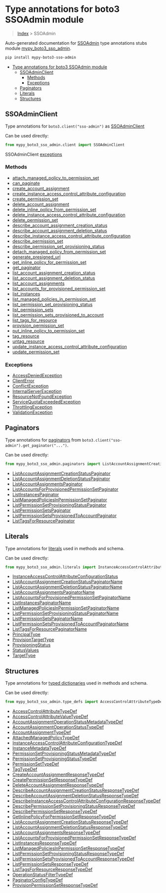 # Type annotations for boto3 SSOAdmin module

> [Index](../index.md) > SSOAdmin

Auto-generated documentation for [SSOAdmin](https://boto3.amazonaws.com/v1/documentation/api/latest/reference/services/sso-admin.html#SSOAdmin)
type annotations stubs module [mypy_boto3_sso_admin](https://pypi.org/project/mypy-boto3-sso-admin/).

```bash
pip install mypy-boto3-sso-admin
```

- [Type annotations for boto3 SSOAdmin module](#type-annotations-for-boto3-ssoadmin-module)
  - [SSOAdminClient](#ssoadminclient)
    - [Methods](#methods)
    - [Exceptions](#exceptions)
  - [Paginators](#paginators)
  - [Literals](#literals)
  - [Structures](#structures)

## SSOAdminClient

Type annotations for  `boto3.client("sso-admin")` as [SSOAdminClient](./client.md)

Can be used directly:

```python
from mypy_boto3_sso_admin.client import SSOAdminClient
```


SSOAdminClient [exceptions](./client.md#exceptions)



### Methods
- [attach_managed_policy_to_permission_set](./client.md#attach-managed-policy-to-permission-set)
- [can_paginate](./client.md#can-paginate)
- [create_account_assignment](./client.md#create-account-assignment)
- [create_instance_access_control_attribute_configuration](./client.md#create-instance-access-control-attribute-configuration)
- [create_permission_set](./client.md#create-permission-set)
- [delete_account_assignment](./client.md#delete-account-assignment)
- [delete_inline_policy_from_permission_set](./client.md#delete-inline-policy-from-permission-set)
- [delete_instance_access_control_attribute_configuration](./client.md#delete-instance-access-control-attribute-configuration)
- [delete_permission_set](./client.md#delete-permission-set)
- [describe_account_assignment_creation_status](./client.md#describe-account-assignment-creation-status)
- [describe_account_assignment_deletion_status](./client.md#describe-account-assignment-deletion-status)
- [describe_instance_access_control_attribute_configuration](./client.md#describe-instance-access-control-attribute-configuration)
- [describe_permission_set](./client.md#describe-permission-set)
- [describe_permission_set_provisioning_status](./client.md#describe-permission-set-provisioning-status)
- [detach_managed_policy_from_permission_set](./client.md#detach-managed-policy-from-permission-set)
- [generate_presigned_url](./client.md#generate-presigned-url)
- [get_inline_policy_for_permission_set](./client.md#get-inline-policy-for-permission-set)
- [get_paginator](./client.md#get-paginator)
- [list_account_assignment_creation_status](./client.md#list-account-assignment-creation-status)
- [list_account_assignment_deletion_status](./client.md#list-account-assignment-deletion-status)
- [list_account_assignments](./client.md#list-account-assignments)
- [list_accounts_for_provisioned_permission_set](./client.md#list-accounts-for-provisioned-permission-set)
- [list_instances](./client.md#list-instances)
- [list_managed_policies_in_permission_set](./client.md#list-managed-policies-in-permission-set)
- [list_permission_set_provisioning_status](./client.md#list-permission-set-provisioning-status)
- [list_permission_sets](./client.md#list-permission-sets)
- [list_permission_sets_provisioned_to_account](./client.md#list-permission-sets-provisioned-to-account)
- [list_tags_for_resource](./client.md#list-tags-for-resource)
- [provision_permission_set](./client.md#provision-permission-set)
- [put_inline_policy_to_permission_set](./client.md#put-inline-policy-to-permission-set)
- [tag_resource](./client.md#tag-resource)
- [untag_resource](./client.md#untag-resource)
- [update_instance_access_control_attribute_configuration](./client.md#update-instance-access-control-attribute-configuration)
- [update_permission_set](./client.md#update-permission-set)




### Exceptions
- [AccessDeniedException](./client.md#accessdeniedexception)
- [ClientError](./client.md#clienterror)
- [ConflictException](./client.md#conflictexception)
- [InternalServerException](./client.md#internalserverexception)
- [ResourceNotFoundException](./client.md#resourcenotfoundexception)
- [ServiceQuotaExceededException](./client.md#servicequotaexceededexception)
- [ThrottlingException](./client.md#throttlingexception)
- [ValidationException](./client.md#validationexception)






## Paginators

Type annotations for [paginators](./paginators.md) from `boto3.client("sso-admin").get_paginator("...")`.

Can be used directly:

```python
from mypy_boto3_sso_admin.paginators import ListAccountAssignmentCreationStatusPaginator, ...
```

- [ListAccountAssignmentCreationStatusPaginator](./paginators.md#listaccountassignmentcreationstatuspaginator)
- [ListAccountAssignmentDeletionStatusPaginator](./paginators.md#listaccountassignmentdeletionstatuspaginator)
- [ListAccountAssignmentsPaginator](./paginators.md#listaccountassignmentspaginator)
- [ListAccountsForProvisionedPermissionSetPaginator](./paginators.md#listaccountsforprovisionedpermissionsetpaginator)
- [ListInstancesPaginator](./paginators.md#listinstancespaginator)
- [ListManagedPoliciesInPermissionSetPaginator](./paginators.md#listmanagedpoliciesinpermissionsetpaginator)
- [ListPermissionSetProvisioningStatusPaginator](./paginators.md#listpermissionsetprovisioningstatuspaginator)
- [ListPermissionSetsPaginator](./paginators.md#listpermissionsetspaginator)
- [ListPermissionSetsProvisionedToAccountPaginator](./paginators.md#listpermissionsetsprovisionedtoaccountpaginator)
- [ListTagsForResourcePaginator](./paginators.md#listtagsforresourcepaginator)






## Literals

Type annotations for [literals](./literals.md) used in methods and schema.

Can be used directly:

```python
from mypy_boto3_sso_admin.literals import InstanceAccessControlAttributeConfigurationStatus, ...
```

- [InstanceAccessControlAttributeConfigurationStatus](./literals.md#instanceaccesscontrolattributeconfigurationstatus)
- [ListAccountAssignmentCreationStatusPaginatorName](./literals.md#listaccountassignmentcreationstatuspaginatorname)
- [ListAccountAssignmentDeletionStatusPaginatorName](./literals.md#listaccountassignmentdeletionstatuspaginatorname)
- [ListAccountAssignmentsPaginatorName](./literals.md#listaccountassignmentspaginatorname)
- [ListAccountsForProvisionedPermissionSetPaginatorName](./literals.md#listaccountsforprovisionedpermissionsetpaginatorname)
- [ListInstancesPaginatorName](./literals.md#listinstancespaginatorname)
- [ListManagedPoliciesInPermissionSetPaginatorName](./literals.md#listmanagedpoliciesinpermissionsetpaginatorname)
- [ListPermissionSetProvisioningStatusPaginatorName](./literals.md#listpermissionsetprovisioningstatuspaginatorname)
- [ListPermissionSetsPaginatorName](./literals.md#listpermissionsetspaginatorname)
- [ListPermissionSetsProvisionedToAccountPaginatorName](./literals.md#listpermissionsetsprovisionedtoaccountpaginatorname)
- [ListTagsForResourcePaginatorName](./literals.md#listtagsforresourcepaginatorname)
- [PrincipalType](./literals.md#principaltype)
- [ProvisionTargetType](./literals.md#provisiontargettype)
- [ProvisioningStatus](./literals.md#provisioningstatus)
- [StatusValues](./literals.md#statusvalues)
- [TargetType](./literals.md#targettype)




## Structures


Type annotations for [typed dictionaries](./type_defs.md) used in methods and schema.

Can be used directly:

```python
from mypy_boto3_sso_admin.type_defs import AccessControlAttributeTypeDef, ...
```

- [AccessControlAttributeTypeDef](./type_defs.md#accesscontrolattributetypedef)
- [AccessControlAttributeValueTypeDef](./type_defs.md#accesscontrolattributevaluetypedef)
- [AccountAssignmentOperationStatusMetadataTypeDef](./type_defs.md#accountassignmentoperationstatusmetadatatypedef)
- [AccountAssignmentOperationStatusTypeDef](./type_defs.md#accountassignmentoperationstatustypedef)
- [AccountAssignmentTypeDef](./type_defs.md#accountassignmenttypedef)
- [AttachedManagedPolicyTypeDef](./type_defs.md#attachedmanagedpolicytypedef)
- [InstanceAccessControlAttributeConfigurationTypeDef](./type_defs.md#instanceaccesscontrolattributeconfigurationtypedef)
- [InstanceMetadataTypeDef](./type_defs.md#instancemetadatatypedef)
- [PermissionSetProvisioningStatusMetadataTypeDef](./type_defs.md#permissionsetprovisioningstatusmetadatatypedef)
- [PermissionSetProvisioningStatusTypeDef](./type_defs.md#permissionsetprovisioningstatustypedef)
- [PermissionSetTypeDef](./type_defs.md#permissionsettypedef)
- [TagTypeDef](./type_defs.md#tagtypedef)
- [CreateAccountAssignmentResponseTypeDef](./type_defs.md#createaccountassignmentresponsetypedef)
- [CreatePermissionSetResponseTypeDef](./type_defs.md#createpermissionsetresponsetypedef)
- [DeleteAccountAssignmentResponseTypeDef](./type_defs.md#deleteaccountassignmentresponsetypedef)
- [DescribeAccountAssignmentCreationStatusResponseTypeDef](./type_defs.md#describeaccountassignmentcreationstatusresponsetypedef)
- [DescribeAccountAssignmentDeletionStatusResponseTypeDef](./type_defs.md#describeaccountassignmentdeletionstatusresponsetypedef)
- [DescribeInstanceAccessControlAttributeConfigurationResponseTypeDef](./type_defs.md#describeinstanceaccesscontrolattributeconfigurationresponsetypedef)
- [DescribePermissionSetProvisioningStatusResponseTypeDef](./type_defs.md#describepermissionsetprovisioningstatusresponsetypedef)
- [DescribePermissionSetResponseTypeDef](./type_defs.md#describepermissionsetresponsetypedef)
- [GetInlinePolicyForPermissionSetResponseTypeDef](./type_defs.md#getinlinepolicyforpermissionsetresponsetypedef)
- [ListAccountAssignmentCreationStatusResponseTypeDef](./type_defs.md#listaccountassignmentcreationstatusresponsetypedef)
- [ListAccountAssignmentDeletionStatusResponseTypeDef](./type_defs.md#listaccountassignmentdeletionstatusresponsetypedef)
- [ListAccountAssignmentsResponseTypeDef](./type_defs.md#listaccountassignmentsresponsetypedef)
- [ListAccountsForProvisionedPermissionSetResponseTypeDef](./type_defs.md#listaccountsforprovisionedpermissionsetresponsetypedef)
- [ListInstancesResponseTypeDef](./type_defs.md#listinstancesresponsetypedef)
- [ListManagedPoliciesInPermissionSetResponseTypeDef](./type_defs.md#listmanagedpoliciesinpermissionsetresponsetypedef)
- [ListPermissionSetProvisioningStatusResponseTypeDef](./type_defs.md#listpermissionsetprovisioningstatusresponsetypedef)
- [ListPermissionSetsProvisionedToAccountResponseTypeDef](./type_defs.md#listpermissionsetsprovisionedtoaccountresponsetypedef)
- [ListPermissionSetsResponseTypeDef](./type_defs.md#listpermissionsetsresponsetypedef)
- [ListTagsForResourceResponseTypeDef](./type_defs.md#listtagsforresourceresponsetypedef)
- [OperationStatusFilterTypeDef](./type_defs.md#operationstatusfiltertypedef)
- [PaginatorConfigTypeDef](./type_defs.md#paginatorconfigtypedef)
- [ProvisionPermissionSetResponseTypeDef](./type_defs.md#provisionpermissionsetresponsetypedef)
